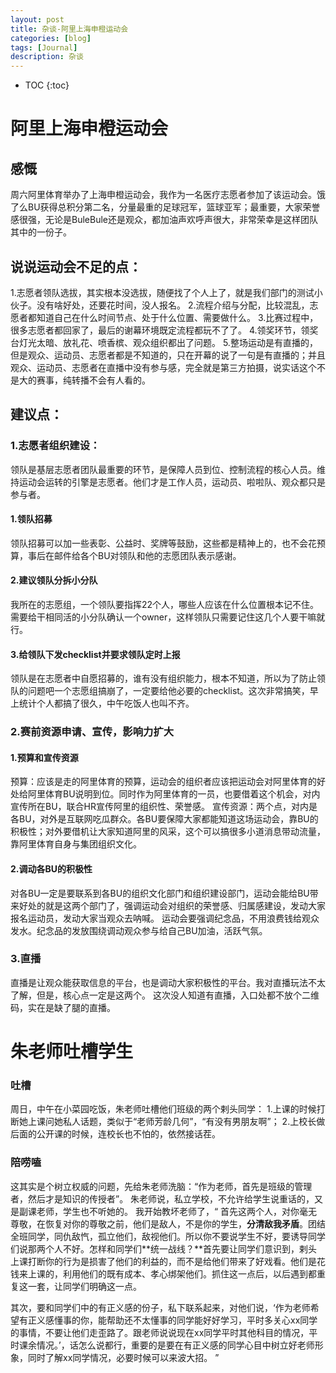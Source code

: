 ```yaml
---
layout: post
title: 杂谈-阿里上海申橙运动会
categories: [blog]
tags: [Journal]
description: 杂谈
---
```



* TOC
{:toc}

# 阿里上海申橙运动会
## 感慨
周六阿里体育举办了上海申橙运动会，我作为一名医疗志愿者参加了该运动会。饿了么BU获得总积分第二名，分量最重的足球冠军，篮球亚军；最重要，大家荣誉感很强，无论是BuleBule还是观众，都加油声欢呼声很大，非常荣幸是这样团队其中的一份子。
## 说说运动会不足的点：
1.志愿者领队选拔，其实根本没选拔，随便找了个人上了，就是我们部门的测试小伙子。没有啥好处，还要花时间，没人报名。
2.流程介绍与分配，比较混乱，志愿者都知道自己在什么时间节点、处于什么位置、需要做什么。
3.比赛过程中，很多志愿者都回家了，最后的谢幕环境既定流程都玩不了了。
4.领奖环节，领奖台灯光太暗、放礼花、喷香槟、观众组织都出了问题。
5.整场运动是有直播的，但是观众、运动员、志愿者都是不知道的，只在开幕的说了一句是有直播的；并且观众、运动员、志愿者在直播中没有参与感，完全就是第三方拍摄，说实话这个不是大的赛事，纯转播不会有人看的。

## 建议点：
### 1.志愿者组织建设：
领队是基层志愿者团队最重要的环节，是保障人员到位、控制流程的核心人员。维持运动会运转的引擎是志愿者。他们才是工作人员，运动员、啦啦队、观众都只是参与者。
#### 1.领队招募
领队招募可以加一些表彰、公益时、奖牌等鼓励，这些都是精神上的，也不会花预算，事后在邮件给各个BU对领队和他的志愿团队表示感谢。
#### 2.建议领队分拆小分队
我所在的志愿组，一个领队要指挥22个人，哪些人应该在什么位置根本记不住。需要给干相同活的小分队确认一个owner，这样领队只需要记住这几个人要干嘛就行。
#### 3.给领队下发checklist并要求领队定时上报
领队是在志愿者中自愿招募的，谁有没有组织能力，根本不知道，所以为了防止领队的问题吧一个志愿组搞崩了，一定要给他必要的checklist。这次非常搞笑，早上统计个人都搞了很久，中午吃饭人也叫不齐。
### 2.赛前资源申请、宣传，影响力扩大
#### 1.预算和宣传资源
预算：应该是走的阿里体育的预算，运动会的组织者应该把运动会对阿里体育的好处给阿里体育BU说明到位。同时作为阿里体育的一员，也要借着这个机会，对内宣传所在BU，联合HR宣传阿里的组织性、荣誉感。
宣传资源：两个点，对内是各BU，对外是互联网吃瓜群众。各BU要保障大家都能知道这场运动会，靠BU的积极性；对外要借机让大家知道阿里的风采，这个可以搞很多小道消息带动流量，靠阿里体育自身与集团组织文化。
#### 2.调动各BU的积极性
对各BU一定是要联系到各BU的组织文化部门和组织建设部门，运动会能给BU带来好处的就是这两个部门了，强调运动会对组织的荣誉感、归属感建设，发动大家报名运动员，发动大家当观众去呐喊。
运动会要强调纪念品，不用浪费钱给观众发水。纪念品的发放围绕调动观众参与给自己BU加油，活跃气氛。
### 3.直播
直播是让观众能获取信息的平台，也是调动大家积极性的平台。我对直播玩法不太了解，但是，核心点一定是这两个。
这次没人知道有直播，入口处都不放个二维码，实在是缺了腿的直播。

# 朱老师吐槽学生
### 吐槽
周日，中午在小菜园吃饭，朱老师吐槽他们班级的两个剌头同学：
1.上课的时候打断她上课问她私人话题，类似于“老师芳龄几何”，“有没有男朋友啊”；
2.上校长做后面的公开课的时候，连校长也不怕的，依然接话茬。

### 陪唠嗑
这其实是个树立权威的问题，先给朱老师洗脑：“作为老师，首先是班级的管理者，然后才是知识的传授者”。
朱老师说，私立学校，不允许给学生说重话的，又是副课老师，学生也不听她的。
我开始教坏老师了，“
首先这两个人，对你毫无尊敬，在恢复对你的尊敬之前，他们是敌人，不是你的学生，**分清敌我矛盾**。团结全班同学，同仇敌忾，孤立他们，敌视他们。所以你不要说学生不好，要诱导同学们说那两个人不好。怎样和同学们**统一战线？**首先要让同学们意识到，剌头上课打断你的行为是损害了他们的利益的，而不是给他们带来了好戏看。他们是花钱来上课的，利用他们的既有成本、孝心绑架他们。抓住这一点后，以后遇到都重复这一套，让同学们明确这一点。

其次，要和同学们中的有正义感的份子，私下联系起来，对他们说，‘作为老师希望有正义感懂事的你，能帮助还不太懂事的同学能好好学习，平时多关心xx同学的事情，不要让他们走歪路了。跟老师说说现在xx同学平时其他科目的情况，平时课余情况。’，话怎么说都行，重要的是要在有正义感的同学心目中树立好老师形象，同时了解xx同学情况，必要时候可以来波大招。
”
